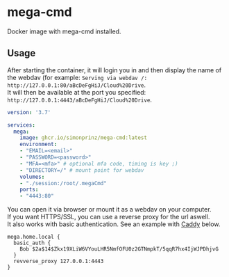# mega-cmd

Docker image with mega-cmd installed.

## Usage

After starting the container, it will login you in and then display the name of the webdav (for example: `Serving via webdav /: http://127.0.0.1:80/aBcDeFgHiJ/Cloud%20Drive`.  
It will then be available at the port you specified: `http://127.0.0.1:4443/aBcDeFgHiJ/Cloud%20Drive`.

```YAML
version: '3.7'

services:
  mega:
    image: ghcr.io/simonprinz/mega-cmd:latest
    environment:
    - "EMAIL=<email>"
    - "PASSWORD=<password>"
    - "MFA=<mfa>" # optional mfa code, timing is key ;)
    - "DIRECTORY=/" # mount point for webdav
    volumes:
    - "./session:/root/.megaCmd"
    ports:
    - "4443:80"
```

You can open it via browser or mount it as a webdav on your computer.  
If you want HTTPS/SSL, you can use a reverse proxy for the url aswell.  
It also works with basic authentication. See an example with [Caddy](https://caddyserver.com/) below.

```Caddyfile
mega.home.local {
  basic_auth {
    Bob $2a$14$Zkx19XLiW6VYouLHR5NmfOFU0z2GTNmpkT/5qqR7hx4IjWJPDhjvG
  }
  revverse_proxy 127.0.0.1:4443
}
```
